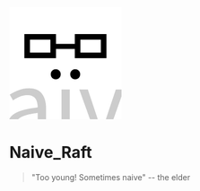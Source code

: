 ![naive](https://github.com/salamer/naive_raft/blob/master/image/ha.png)

# Naive_Raft


> "Too young! Sometimes naive" 
> -- the elder